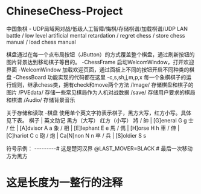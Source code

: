 # ChineseChess-Project
中国象棋 - UDP局域网对战/低级人工智障/悔棋/存储棋谱/加载棋谱/UDP LAN battle / low level artificial mental retardation / regret chess / store chess manual / load chess manual

棋盘通过在每一个点布局按钮（JButton）的方式覆盖整个棋盘，通过刷新按钮的图片背景达到移动棋子等目的。
-ChessFrame  启动WelcomWindow，打开欢迎界面
-WelcomWindow  加载欢迎页面，通过面板上不同的按钮开启不同种类的棋盘
-ChessBoard 功能实现的代码都在这里
-c,s,sh,j,m,p,x  每一个象棋棋子的运行规则，继承chess类，拥有check和move两个方法
/Image/ 存储棋盘和棋子的图片
/PVEdata/ 存储一些常见棋局作为人机对战数据
/save/ 存储用户要求的棋局和棋谱
/Audio/ 存储背景音乐

关于存储和读取
-棋盘
使用单个英文字符表示棋子，黑方大写，红方小写。具体见下表。
棋子    | 英文助记   黑方（大写） 红方（小写）
將 / 帥 | [G]eneral   G             g
士 / 仕 | [A]dvisor   A             a
象 / 相 | [E]lephant  E             e
馬 / 傌 | [H]orse     H             h
車 / 俥 | [C]hariot   C             c
砲 / 炮 | Ca[N]non    N             n
卒 / 兵 | [S]oldier   S             s


符号示例：
---------# 这是楚河汉界 
@LAST_MOVER=BLACK # 最后一次移动方为黑方 
# 这是长度为一整行的注释
